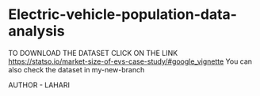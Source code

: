 # Electric-vehicle-population-data-analysis
TO DOWNLOAD THE DATASET CLICK ON THE LINK
https://statso.io/market-size-of-evs-case-study/#google_vignette
You can also check the dataset in my-new-branch

AUTHOR - LAHARI
